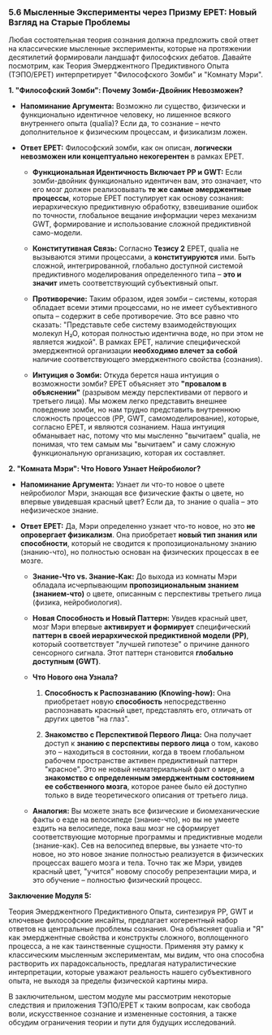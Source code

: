 ### 5.6 Мысленные Эксперименты через Призму EPET: Новый Взгляд на Старые Проблемы

Любая состоятельная теория сознания должна предложить свой ответ на классические мысленные эксперименты, которые на протяжении десятилетий формировали ландшафт философских дебатов. Давайте посмотрим, как Теория Эмерджентного Предиктивного Опыта (ТЭПО/EPET) интерпретирует "Философского Зомби" и "Комнату Мэри".

**1. "Философский Зомби": Почему Зомби-Двойник Невозможен?**

-   **Напоминание Аргумента:** Возможно ли существо, физически и функционально идентичное человеку, но лишенное всякого внутреннего опыта (qualia)? Если да, то сознание – нечто дополнительное к физическим процессам, и физикализм ложен.
    
-   **Ответ EPET:** Философский зомби, как он описан, **логически невозможен или концептуально некогерентен** в рамках EPET.
    
    -   **Функциональная Идентичность Включает PP и GWT:** Если зомби-двойник функционально идентичен вам, это означает, что его мозг должен реализовывать **те же самые эмерджентные процессы**, которые EPET постулирует как основу сознания: иерархическую предиктивную обработку, взвешивание ошибок по точности, глобальное вещание информации через механизм GWT, формирование и использование сложной предиктивной само-модели.
        
    -   **Конститутивная Связь:** Согласно **Тезису 2** EPET, qualia не вызываются этими процессами, а **конституируются** ими. Быть сложной, интегрированной, глобально доступной системой предиктивного моделирования определенного типа – **это и значит** иметь соответствующий субъективный опыт.
        
    -   **Противоречие:** Таким образом, идея зомби – системы, которая обладает всеми этими процессами, но не имеет субъективного опыта – содержит в себе противоречие. Это все равно что сказать: "Представьте себе систему взаимодействующих молекул H₂O, которая полностью идентична воде, но при этом не является жидкой". В рамках EPET, наличие специфической эмерджентной организации **необходимо влечет за собой** наличие соответствующего эмерджентного свойства (сознания).
        
    -   **Интуиция о Зомби:** Откуда берется наша интуиция о возможности зомби? EPET объясняет это **"провалом в объяснении"** (разрывом между перспективами от первого и третьего лица). Мы можем легко представить внешнее поведение зомби, но нам трудно представить внутреннюю сложность процессов (PP, GWT, самомоделирование), которые, согласно EPET, и являются сознанием. Наша интуиция обманывает нас, потому что мы мысленно "вычитаем" qualia, не понимая, что тем самым мы "вычитаем" и саму сложную функциональную организацию, которая их составляет.
        

**2. "Комната Мэри": Что Нового Узнает Нейробиолог?**

-   **Напоминание Аргумента:** Узнает ли что-то новое о цвете нейробиолог Мэри, знающая все физические факты о цвете, но впервые увидевшая красный цвет? Если да, то знание о qualia – это нефизическое знание.
    
-   **Ответ EPET:** Да, Мэри определенно узнает что-то новое, но это **не опровергает физикализм**. Она приобретает **новый тип знания или способности**, который не сводится к пропозициональному знанию (знанию-что), но полностью основан на физических процессах в ее мозге.
    
    -   **Знание-Что vs. Знание-Как:** До выхода из комнаты Мэри обладала исчерпывающим **пропозициональным знанием (знанием-что)** о цвете, описанным с перспективы третьего лица (физика, нейробиология).
        
    -   **Новая Способность и Новый Паттерн:** Увидев красный цвет, мозг Мэри впервые **активирует и формирует** специфический **паттерн в своей иерархической предиктивной модели (PP)**, который соответствует "лучшей гипотезе" о причине данного сенсорного сигнала. Этот паттерн становится **глобально доступным (GWT)**.
        
    -   **Что Нового она Узнала?**
        
        1.  **Способность к Распознаванию (Knowing-how):** Она приобретает новую **способность** непосредственно распознавать красный цвет, представлять его, отличать от других цветов "на глаз".
            
        2.  **Знакомство с Перспективой Первого Лица:** Она получает доступ к **знанию с перспективы первого лица** о том, каково это – находиться в состоянии, когда в твоем глобальном рабочем пространстве активен предиктивный паттерн "красное". Это не новый нематериальный факт о мире, а **знакомство с определенным эмерджентным состоянием ее собственного мозга**, которое ранее было ей доступно только в виде теоретического описания от третьего лица.
            
    -   **Аналогия:** Вы можете знать все физические и биомеханические факты о езде на велосипеде (знание-что), но вы не умеете ездить на велосипеде, пока ваш мозг не сформирует соответствующие моторные программы и предиктивные модели (знание-как). Сев на велосипед впервые, вы узнаете что-то новое, но это новое знание полностью реализуется в физических процессах вашего мозга и тела. Точно так же Мэри, увидев красный цвет, "учится" новому способу репрезентации мира, и это обучение – полностью физический процесс.
        

**Заключение Модуля 5:**

Теория Эмерджентного Предиктивного Опыта, синтезируя PP, GWT и ключевые философские инсайты, предлагает когерентный набор ответов на центральные проблемы сознания. Она объясняет qualia и "Я" как эмерджентные свойства и конструкты сложного, воплощенного процесса, а не как таинственные сущности. Применяя эту рамку к классическим мысленным экспериментам, мы видим, что она способна растворить их парадоксальность, предлагая натуралистические интерпретации, которые уважают реальность нашего субъективного опыта, не выходя за пределы физической картины мира.

В заключительном, шестом модуле мы рассмотрим некоторые следствия и приложения ТЭПО/EPET к таким вопросам, как свобода воли, искусственное сознание и измененные состояния, а также обсудим ограничения теории и пути для будущих исследований.
